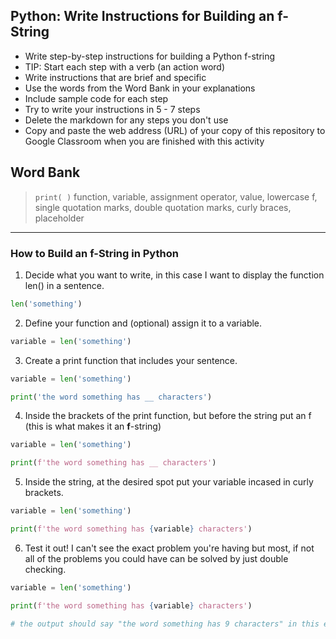 ## Python: Write Instructions for Building an f-String

- Write step-by-step instructions for building a Python f-string
- TIP: Start each step with a verb (an action word)
- Write instructions that are brief and specific
- Use the words from the Word Bank in your explanations
- Include sample code for each step
- Try to write your instructions in 5 - 7 steps
- Delete the markdown for any steps you don't use
- Copy and paste the web address (URL) of your copy of this repository to Google Classroom when you are finished with this activity

## Word Bank
> `print( )` function, variable, assignment operator, value, lowercase f, single quotation marks, double quotation marks, curly braces, placeholder

---
### How to Build an f-String in Python 

1. Decide what you want to write, in this case I want to display the function len() in a sentence.
```python
len('something')
```
2. Define your function and (optional) assign it to a variable.
```python
variable = len('something')
```
3. Create a print function that includes your sentence.
```python
variable = len('something')

print('the word something has __ characters')
```
4. Inside the brackets of the print function, but before the string put an f (this is what makes it an **f**-string)
```python
variable = len('something')

print(f'the word something has __ characters')
```
5. Inside the string, at the desired spot put your variable incased in curly brackets.
```python
variable = len('something')

print(f'the word something has {variable} characters')
```
6. Test it out! I can't see the exact problem you're having but most, if not all of the problems you could have can be solved by just double checking.
```python
variable = len('something')

print(f'the word something has {variable} characters')

# the output should say "the word something has 9 characters" in this example
```
